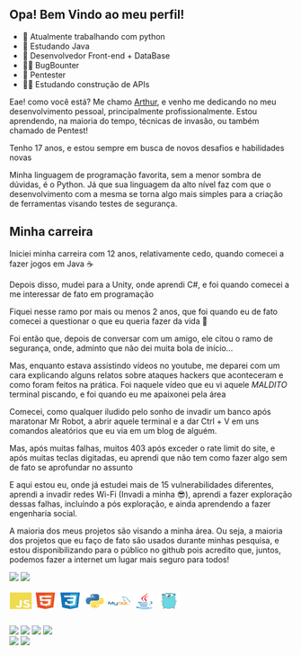 ## Opa! Bem Vindo ao meu perfil!

<!-- INACREDITÁVEL QUE TU ACHOU ESSA MENSAGEM :) -->

- 🤖 Atualmente trabalhando com python
- 🔭 Estudando Java
- 🏬 Desenvolvedor Front-end + DataBase
- 👨‍💼 BugBounter
- 👾 Pentester
- 💪🏻 Estudando construção de APIs

Eae! como você está? Me chamo <a href="https://github.com/HeyTenebrisVenator">Arthur</a>, e venho me dedicando no meu desenvolvimento pessoal, principalmente profissionalmente. Estou aprendendo, na maioria do tempo, técnicas de invasão, ou também chamado de Pentest!

Tenho 17 anos, e estou sempre em busca de novos desafios e habilidades novas

Minha linguagem de programação favorita, sem a menor sombra de dúvidas, é o Python. Já que sua linguagem da alto nível faz com que o desenvolvimento com a mesma se torna algo mais simples para a criação de ferramentas visando testes de segurança.

## Minha carreira
Iniciei minha carreira com 12 anos, relativamente cedo, quando comecei a fazer jogos em Java ☕

Depois disso, mudei para a Unity, onde aprendi C#, e foi quando comecei a me interessar de fato em programação

Fiquei nesse ramo por mais ou menos 2 anos, que foi quando eu de fato comecei a questionar o que eu queria fazer da vida 🤔

Foi então que, depois de conversar com um amigo, ele citou o ramo de segurança, onde, adminto que não dei muita bola de início...

Mas, enquanto estava assistindo vídeos no youtube, me deparei com um cara explicando alguns relatos sobre ataques hackers que aconteceram e como foram feitos na prática. Foi naquele vídeo que eu vi aquele *MALDITO* terminal piscando, e foi quando eu me apaixonei pela área

Comecei, como qualquer iludido pelo sonho de invadir um banco após maratonar Mr Robot, a abrir aquele terminal e a dar Ctrl + V em uns comandos aleatórios que eu via em um blog de alguém.

Mas, após muitas falhas, muitos 403 após exceder o rate limit do site, e após muitas teclas digitadas, eu aprendi que não tem como fazer algo sem de fato se aprofundar no assunto

E aqui estou eu, onde já estudei mais de 15 vulnerabilidades diferentes, aprendi a invadir redes Wi-Fi (Invadi a minha 😎), aprendi a fazer exploração dessas falhas, incluíndo a pós exploração, e ainda aprendendo a fazer engenharia social.

A maioria dos meus projetos são visando a minha área. Ou seja, a maioria dos projetos que eu faço de fato são usados durante minhas pesquisa, e estou disponibilizando para o público no github pois acredito que, juntos, podemos fazer a internet um lugar mais seguro para todos!

<img height="180em" src="https://github-readme-stats.vercel.app/api?username=HeyTenebrisVenator&show_icons=true&theme=dark"/>
<img height="180em" src="https://github-readme-stats.vercel.app/api/top-langs?username=HeyTenebrisVenator&show_icons=true&theme=dark"/>
<div style="display: inline_block"><br>
  <img align="center" height="30" width="40" src="https://raw.githubusercontent.com/devicons/devicon/master/icons/javascript/javascript-plain.svg">
  <img align="center" height="30" width="40" src="https://raw.githubusercontent.com/devicons/devicon/master/icons/html5/html5-original.svg">
  <img align="center" height="30" width="40" src="https://raw.githubusercontent.com/devicons/devicon/master/icons/css3/css3-original.svg">
  <img align="center" height="30" width="40" src="https://raw.githubusercontent.com/devicons/devicon/master/icons/python/python-original.svg">
  <img align="center" height="30" width="40" src="https://github.com/devicons/devicon/blob/master/icons/mysql/mysql-original-wordmark.svg">
    <img align="center" height="30" width="40" src="https://github.com/devicons/devicon/blob/master/icons/java/java-original.svg">
  <img align="center" height="30" width="40" src="https://github.com/devicons/devicon/blob/master/icons/go/go-original.svg">
</div>
  
  ##
 
<div> 
  <a href="https://www.instagram.com/arthurjww/" target="_blank"><img src="https://img.shields.io/badge/-Instagram-%23E4405F?style=for-the-badge&logo=instagram&logoColor=white" target="_blank"></a>
  <a href="mailto:arthur.johann.witt@gmail.com"><img src="https://img.shields.io/badge/-Gmail-%23333?style=for-the-badge&logo=gmail&logoColor=white" target="_blank"></a>
  <a href="https://www.linkedin.com/in/arthur-witt-a4a8b531b/" target="_blank"><img src="https://img.shields.io/badge/-LinkedIn-%230077B5?style=for-the-badge&logo=linkedin&logoColor=white" target="_blank"></a> 
  <a href="https://tryhackme.com/p/arthurjww" target="_blank"><img src="https://img.shields.io/badge/-TryHackMe-red?style=for-the-badge&logo=tryhackme" target="_blank"></a> </div>
  <a href="https://hackerone.com/tenebris_venator" target="_blank"><img src="https://img.shields.io/badge/-HackerOne-black?style=for-the-badge&logo=hackerone" target="_blank"></a> </div>
  <a href="https://bugcrowd.com/Tenebris_Venator" target="_blank"><img src="https://img.shields.io/badge/-BugCrowd-orange?style=for-the-badge&logo=bugcrowd" target="_blank"></a> </div>
  
